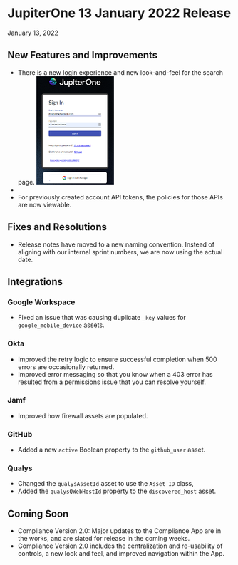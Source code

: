 
# JupiterOne 13 January 2022 Release

January 13, 2022

## New Features and Improvements

- There is a new login experience and new look-and-feel for the search page. 
  ![](../assets/new-login.png)
-  
-  For previously created account API tokens, the policies for those APIs are now viewable. 



## Fixes and Resolutions

- Release notes have moved to a new naming convention. Instead of aligning with our internal sprint numbers, we are now using the actual date.

## Integrations

### Google Workspace

- Fixed an issue that was causing duplicate `_key` values for `google_mobile_device` assets.

### Okta

- Improved the retry logic to ensure successful completion when 500 errors are occasionally returned.
- Improved error messaging so that you know when a 403 error has resulted from a permissions issue that you can resolve yourself.

### Jamf

- Improved how firewall assets are populated.

### GitHub

- Added a new `active` Boolean property to the `github_user` asset.

### Qualys

- Changed the `qualysAssetId` asset to use the `Asset ID` class,
- Added the `qualysQWebHostId` property to the `discovered_host` asset.

## Coming Soon

- Compliance Version 2.0: Major updates to the Compliance App are in the works, and are slated for release in the coming weeks. 
- Compliance Version 2.0 includes the centralization and re-usability of controls, a new look and feel, and improved navigation within the App.

